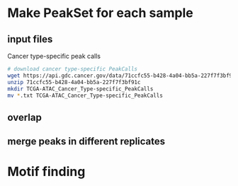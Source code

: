 # Make PeakSet for each sample
## input files
Cancer type-specific peak calls
```bash
# download cancer type-specific PeakCalls
wget https://api.gdc.cancer.gov/data/71ccfc55-b428-4a04-bb5a-227f7f3bf91c
unzip 71ccfc55-b428-4a04-bb5a-227f7f3bf91c
mkdir TCGA-ATAC_Cancer_Type-specific_PeakCalls
mv *.txt TCGA-ATAC_Cancer_Type-specific_PeakCalls
```
## overlap
## merge peaks in different replicates
# Motif finding

<!--stackedit_data:
eyJoaXN0b3J5IjpbLTgxNzMxMDgxNCwtMTUxOTM4MjQxNiwtMz
QyMTYzNzEsLTE5NTEwNDMwMjddfQ==
-->